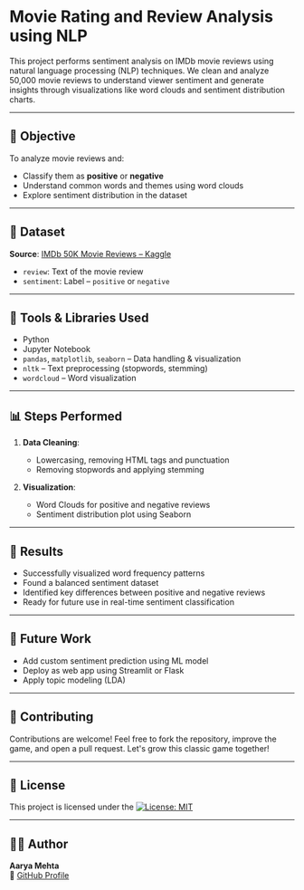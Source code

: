 # Movie Rating and Review Analysis using NLP

This project performs sentiment analysis on IMDb movie reviews using natural language processing (NLP) techniques. We clean and analyze 50,000 movie reviews to understand viewer sentiment and generate insights through visualizations like word clouds and sentiment distribution charts.

---

## 🧠 Objective

To analyze movie reviews and:
- Classify them as **positive** or **negative**
- Understand common words and themes using word clouds
- Explore sentiment distribution in the dataset

---

## 📁 Dataset

**Source**: [IMDb 50K Movie Reviews – Kaggle](https://www.kaggle.com/datasets/lakshmi25npathi/imdb-dataset-of-50k-movie-reviews?resource=download)

- `review`: Text of the movie review  
- `sentiment`: Label – `positive` or `negative`

---

## 🔧 Tools & Libraries Used

- Python
- Jupyter Notebook
- `pandas`, `matplotlib`, `seaborn` – Data handling & visualization
- `nltk` – Text preprocessing (stopwords, stemming)
- `wordcloud` – Word visualization

---

## 📊 Steps Performed

1. **Data Cleaning**:
   - Lowercasing, removing HTML tags and punctuation
   - Removing stopwords and applying stemming

2. **Visualization**:
   - Word Clouds for positive and negative reviews
   - Sentiment distribution plot using Seaborn

---

## 📝 Results

- Successfully visualized word frequency patterns
- Found a balanced sentiment dataset
- Identified key differences between positive and negative reviews
- Ready for future use in real-time sentiment classification

---

## 🚀 Future Work

- Add custom sentiment prediction using ML model
- Deploy as web app using Streamlit or Flask
- Apply topic modeling (LDA)

---

## 🤝 Contributing
Contributions are welcome!
Feel free to fork the repository, improve the game, and open a pull request. Let's grow this classic game together!

---

## 📄 License
This project is licensed under the [![License: MIT](https://img.shields.io/badge/License-MIT-blue.svg)](./LICENSE)

---

## 👩‍💻 Author
**Aarya Mehta**  
🔗 [GitHub Profile](https://github.com/AaryaMehta2506)


